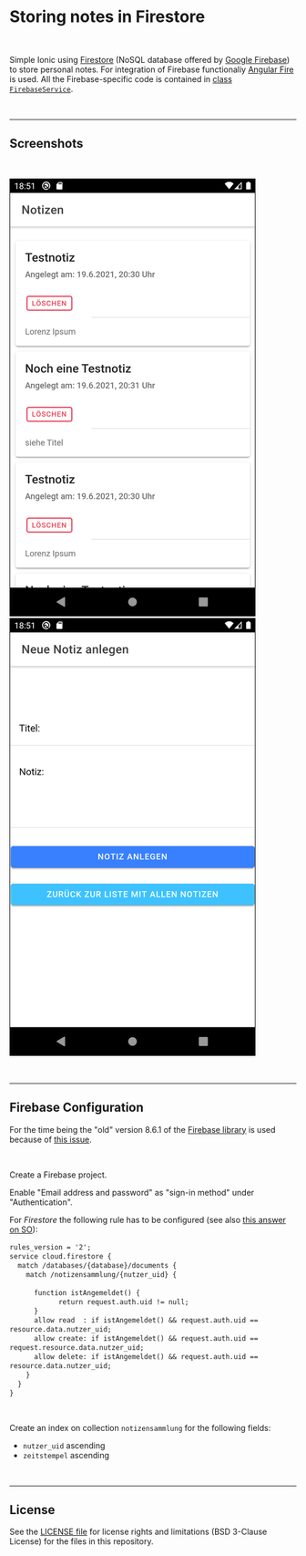 # Storing notes in Firestore #

<br>

Simple Ionic using [Firestore](https://firebase.google.com/docs/firestore/) (NoSQL database offered by [Google Firebase](https://firebase.google.com/)) to store personal notes.
For integration of Firebase functionaliy [Angular Fire](https://github.com/angular/angularfire) is used.
All the Firebase-specific code is contained in [class `FirebaseService`](src/app/firebase.service.ts).

<br>

----

## Screenshots ##

<br>

![Screenshot 1](screenshot_1.png)    ![Screenshot 2](screenshot_2.png)

<br>

----

## Firebase Configuration ##

For the time being the "old" version 8.6.1 of the [Firebase library](https://www.npmjs.com/package/firebase) is used because of [this issue](https://github.com/angular/angularfire/issues/2838#issuecomment-858208215).

<br>

Create a Firebase project.

Enable "Email address and password" as "sign-in method" under "Authentication".

For *Firestore* the following rule has to be configured (see also [this answer on SO](https://stackoverflow.com/a/55115937)):
```
rules_version = '2';
service cloud.firestore {
  match /databases/{database}/documents {
    match /notizensammlung/{nutzer_uid} {
    
      function istAngemeldet() {
            return request.auth.uid != null;
      }
      allow read  : if istAngemeldet() && request.auth.uid == resource.data.nutzer_uid;
      allow create: if istAngemeldet() && request.auth.uid == request.resource.data.nutzer_uid;
      allow delete: if istAngemeldet() && request.auth.uid == resource.data.nutzer_uid;
    }
  }  
}
```

<br>

Create an index on collection `notizensammlung` for the following fields:
* `nutzer_uid` ascending
* `zeitstempel` ascending

<br>

----

## License ##

See the [LICENSE file](LICENSE.md) for license rights and limitations (BSD 3-Clause License) for the files in this repository.

<br>

